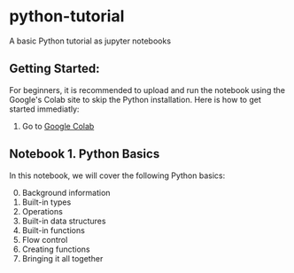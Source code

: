 # python-tutorial
A basic Python tutorial as jupyter notebooks

## Getting Started:
For beginners, it is recommended to upload and run the notebook using the Google's Colab site to skip the Python installation. Here is how to get started immediatly:

  1. Go to [Google Colab](https://colab.research.google.com/)

## Notebook 1. Python Basics
In this notebook, we will cover the following Python basics:

  0. Background information
  1. Built-in types
  2. Operations
  3. Built-in data structures
  4. Built-in functions
  5. Flow control
  6. Creating functions
  7. Bringing it all together
